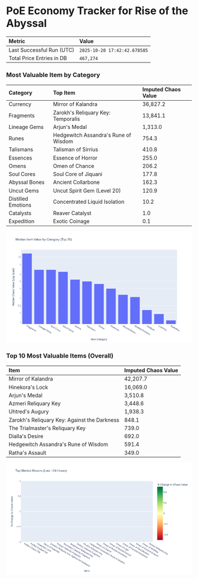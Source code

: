 # PoE Economy Tracker for Rise of the Abyssal

<!-- START_MAINTENANCE -->
| Metric | Value |
|:---|:---|
| Last Successful Run (UTC) | `2025-10-20 17:42:42.678585` |
| Total Price Entries in DB | `467,274` |

<!-- END_MAINTENANCE -->

<!-- START_DATAFRAME_DEBUG -->
<!-- END_DATAFRAME_DEBUG -->

<!-- START_CATEGORY_ANALYSIS -->
### Most Valuable Item by Category
| Category | Top Item | Imputed Chaos Value |
| :--- | :--- | :--- |
| Currency | Mirror of Kalandra | 36,827.2 |
| Fragments | Zarokh's Reliquary Key: Temporalis | 13,841.1 |
| Lineage Gems | Arjun's Medal | 1,313.0 |
| Runes | Hedgewitch Assandra's Rune of Wisdom | 754.3 |
| Talismans | Talisman of Sirrius | 410.8 |
| Essences | Essence of Horror | 255.0 |
| Omens | Omen of Chance | 206.2 |
| Soul Cores | Soul Core of Jiquani | 177.8 |
| Abyssal Bones | Ancient Collarbone | 162.3 |
| Uncut Gems | Uncut Spirit Gem (Level 20) | 120.9 |
| Distilled Emotions | Concentrated Liquid Isolation | 10.2 |
| Catalysts | Reaver Catalyst | 1.0 |
| Expedition | Exotic Coinage | 0.1 |


![Category Analysis Chart](charts/category_analysis.png)
<!-- END_ANALYSIS -->

<!-- START_ANALYSIS -->
### Top 10 Most Valuable Items (Overall)
| Item | Imputed Chaos Value |
| :--- | :--- |
| Mirror of Kalandra | 42,207.7 |
| Hinekora's Lock | 16,069.0 |
| Arjun's Medal | 3,510.8 |
| Azmeri Reliquary Key | 3,448.6 |
| Uhtred's Augury | 1,938.3 |
| Zarokh's Reliquary Key: Against the Darkness | 848.1 |
| The Trialmaster's Reliquary Key | 739.0 |
| Dialla's Desire | 692.0 |
| Hedgewitch Assandra's Rune of Wisdom | 591.4 |
| Ratha's Assault | 349.0 |


![Market Movers Chart](charts/market_movers.png)
<!-- END_ANALYSIS -->
